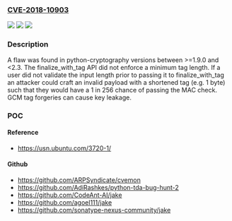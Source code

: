 ### [CVE-2018-10903](https://cve.mitre.org/cgi-bin/cvename.cgi?name=CVE-2018-10903)
![](https://img.shields.io/static/v1?label=Product&message=python-cryptography&color=blue)
![](https://img.shields.io/static/v1?label=Version&message=n%2Fa&color=blue)
![](https://img.shields.io/static/v1?label=Vulnerability&message=CWE-20&color=brighgreen)

### Description

A flaw was found in python-cryptography versions between >=1.9.0 and <2.3. The finalize_with_tag API did not enforce a minimum tag length. If a user did not validate the input length prior to passing it to finalize_with_tag an attacker could craft an invalid payload with a shortened tag (e.g. 1 byte) such that they would have a 1 in 256 chance of passing the MAC check. GCM tag forgeries can cause key leakage.

### POC

#### Reference
- https://usn.ubuntu.com/3720-1/

#### Github
- https://github.com/ARPSyndicate/cvemon
- https://github.com/AdiRashkes/python-tda-bug-hunt-2
- https://github.com/CodeAnt-AI/jake
- https://github.com/agoel111/jake
- https://github.com/sonatype-nexus-community/jake

